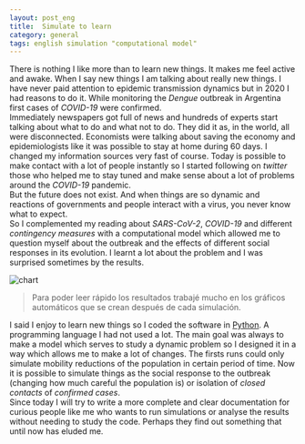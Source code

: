 ```yaml
---
layout: post_eng
title:  Simulate to learn
category: general
tags: english simulation "computational model"
---
```

There is nothing I like more than to learn new things. It makes me feel active and awake. When I say new things
I am talking about really new things. I have never paid attention to epidemic transmission dynamics but in 2020
I had reasons to do it. While monitoring the *Dengue* outbreak in Argentina first cases of *COVID-19* were
confirmed.  
Immediately newspapers got full of news and hundreds of experts start talking about what to do and what not to
do. They did it as, in the world, all were disconnected. Economists were talking about saving the economy and
epidemiologists like it was possible to stay at home during 60 days. I changed my information sources very fast
of course. Today is possible to make contact with a lot of people instantly so I started following on *twitter*  
those who helped me to stay tuned and make sense about a lot of problems around the *COVID-19* pandemic.  
But the future does not exist. And when things are so dynamic and reactions of governments and people interact
with a virus, you never know what to expect.  
So I complemented my reading about *SARS-CoV-2*, *COVID-19* and different *contingency measures* with a
computational model which allowed me to question myself about the outbreak and the effects of different 
social responses in its evolution. I learnt a lot about the problem and I was surprised sometimes by the 
results.

![chart](https://rvalla.github.io/SETM/assets/img/2020-09-12-Simular-para-aprender.png)
> Para poder leer rápido los resultados trabajé mucho en los gráficos automáticos que se crean después
de cada simulación.

I said I enjoy to learn new things so I coded the software in [Python](https://www.python.org). A programming
language I had not used a lot. The main goal was always to make a model which serves to study a dynamic problem
so I designed it in a way which allows me to make a lot of changes. The firsts runs could only simulate
mobility reductions of the population in certain period of time. Now it is possible to simulate things as
the social response to the outbreak (changing how much careful the population is) or isolation of *closed
contacts* of *confirmed cases*.  
Since today I will try to write a more complete and clear documentation for curious people like me who wants
to run simulations or analyse the results without needing to study the code. Perhaps they find out something
that until now has eluded me.